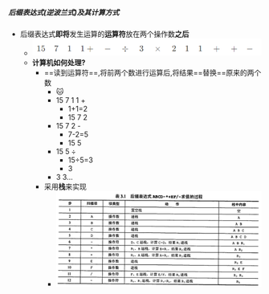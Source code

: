 ##### 后缀表达式(逆波兰式)及其计算方式
- 后缀表达式**即将**发生运算的**运算符**放在两个操作数**之后**
	- ![](attachments/Pasted%20image%2020221017160645.png)
	- **计算机如何处理?**
		- ==读到运算符==,将前两个数进行运算后,将结果==替换==原来的两个数
			- 🐱
			- 15 7 1 1 +
				- 1+1=2
				- 15 7 2
			- 15 7 2 -
				- 7-2=5
				- 15 5
			- 15 5 ÷
				- 15÷5=3
				- 3
			- 3 3...
		- 采用**栈**来实现
			- ![](attachments/Pasted%20image%2020221017162022.png)